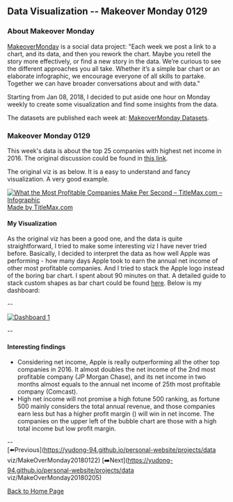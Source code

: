<head>
  <!-- Global site tag (gtag.js) - Google Analytics -->
<script async src="https://www.googletagmanager.com/gtag/js?id=UA-112502179-1"></script>
<script>
  window.dataLayer = window.dataLayer || [];
  function gtag(){dataLayer.push(arguments);}
  gtag('js', new Date());

  gtag('config', 'UA-112502179-1');
</script>
</head>


## Data Visualization -- Makeover Monday 0129

### About Makeover Monday

[MakeoverMonday](http://www.makeovermonday.co.uk/) is a social data project:
"Each week we post a link to a chart, and its data, and then you rework the chart.
Maybe you retell the story more effectively, or find a new story in the data.
We’re curious to see the different approaches you all take. Whether it’s a simple bar chart or an elaborate infographic, we encourage everyone of all skills to partake.
Together we can have broader conversations about and with data."

Starting from Jan 08, 2018, I decided to put aside one hour on Monday weekly to create some visualization and find some insights from the data.

The datasets are published each week at: [MakeoverMonday Datasets](http://www.makeovermonday.co.uk/data/).

### Makeover Monday 0129

This week's data is about the top 25 companies with highest net income in 2016.
The original discussion could be found in [this link](https://www.titlemax.com/discovery-center/money-finance/most-profitable-companies/).

The original viz is as below. It is a easy to understand and fancy visualization. A very good example.  

<a href="https://www.titlemax.com/discovery-center/money-finance/most-profitable-companies/">
  <img src="https://www.titlemax.com/media/2017/11/what-most-profitable-companies-make-per-second-4.jpg" alt="What the Most Profitable Companies Make Per Second – TitleMax.com – Infographic" title="What the Most Profitable Companies Make Per Second – TitleMax.com – Infographic">
</a>
<br>
<a href="https://www.TitleMax.com" alt="TitleMax.com" title="TitleMax.com">Made by TitleMax.com</a>


#### My Visualization

As the original viz has been a good one, and the data is quite straightforward, I tried to make some interesting viz I have never tried before.
Basically, I decided to interpret the data as how well Apple was performing - how many days Apple took to earn the annual net income of other most profitable companies.
And I tried to stack the Apple logo instead of the boring bar chart. I spent about 90 minutes on that.
A detailed guide to stack custom shapes as bar chart could be found [here](https://www.thedataschool.co.uk/damiana-spadafora/bars-are-boring-use-cute-little-shapes-instead/).
Below is my dashboard:  

--

<div class='tableauPlaceholder' id='viz1517374882536' style='position: relative'>
<noscript><a href='#'>
  <img alt='Dashboard 1 ' src='https:&#47;&#47;public.tableau.com&#47;static&#47;images&#47;Ma&#47;MakeoverMonday0129&#47;Dashboard1&#47;1_rss.png' style='border: none' />
  </a></noscript>
<object class='tableauViz'  style='display:none;'>
  <param name='host_url' value='https%3A%2F%2Fpublic.tableau.com%2F' />
  <param name='embed_code_version' value='3' />
  <param name='site_root' value='' />
  <param name='name' value='MakeoverMonday0129&#47;Dashboard1' />
  <param name='tabs' value='no' />
  <param name='toolbar' value='yes' />
  <param name='static_image' value='https:&#47;&#47;public.tableau.com&#47;static&#47;images&#47;Ma&#47;MakeoverMonday0129&#47;Dashboard1&#47;1.png' />
  <param name='animate_transition' value='yes' />
  <param name='display_static_image' value='yes' />
  <param name='display_spinner' value='yes' />
  <param name='display_overlay' value='yes' />
  <param name='display_count' value='yes' />
  <param name='filter' value='publish=yes' /></object></div>                
<script type='text/javascript'>
  var divElement = document.getElementById('viz1517374882536');
  var vizElement = divElement.getElementsByTagName('object')[0];
  vizElement.style.width='800px';vizElement.style.height='827px';
  var scriptElement = document.createElement('script');
  scriptElement.src = 'https://public.tableau.com/javascripts/api/viz_v1.js';
  vizElement.parentNode.insertBefore(scriptElement, vizElement);
</script>

--  

#### Interesting findings  
* Considering net income, Apple is really outperforming all the other top companies in 2016. It almost doubles the net income of the 2nd most profitable company (JP Morgan Chase), and its net income in two months almost equals to the annual net income of 25th most profitable company (Comcast).
* High net income will not promise a high fotune 500 ranking, as fortune 500 mainly considers the total annual revenue, and those companies earn less but has a higher profit margin () will win in net income. The companies on the upper left of the bubble chart are those with a high total income but low profit margin.

--  
[⬅️Previous](https://yudong-94.github.io/personal-website/projects/data viz/MakeOverMonday20180122) [➡️Next](https://yudong-94.github.io/personal-website/projects/data viz/MakeOverMonday20180205)  

[Back to Home Page](https://yudong-94.github.io/personal-website/)
